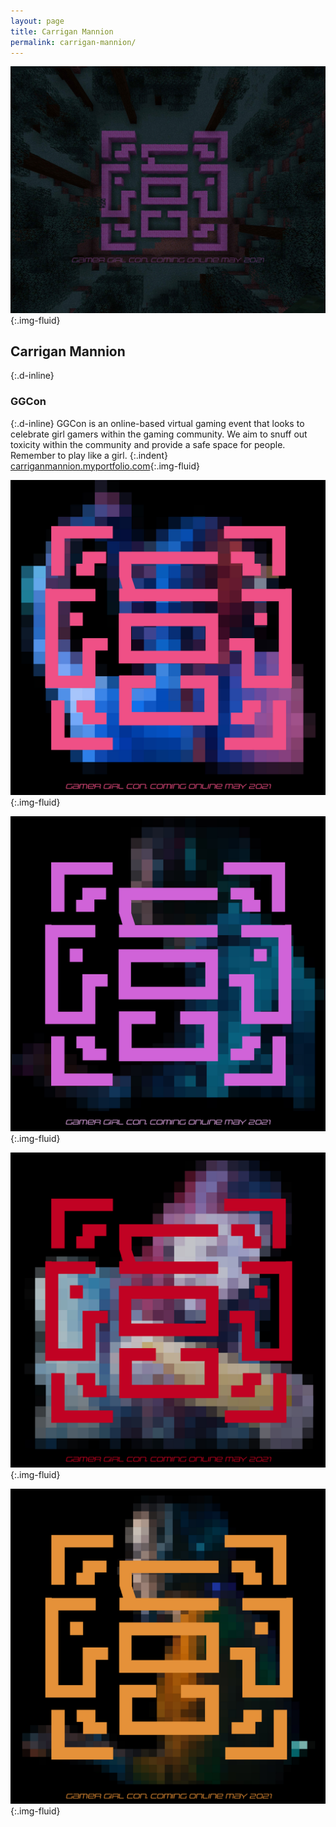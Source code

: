 ```yaml
---
layout: page
title: Carrigan Mannion
permalink: carrigan-mannion/
---
```

![Digital poster featuring logo](../images/caz_mannion_01.jpg "Title sequence animation"){:.img-fluid}
## Carrigan Mannion
{:.d-inline}
### GGCon
{:.d-inline}
GGCon is an online-based virtual gaming event that looks to celebrate girl gamers within the gaming community. We aim to snuff out toxicity within the community and provide a safe space for people. Remember to play like a girl.
{:.indent}
[carriganmannion.myportfolio.com](https://carriganmannion.myportfolio.com){:.img-fluid}

![Digital poster featuring logo and pixelated background chaaracter](../images/caz_mannion_02.jpg "Publication spread design"){:.img-fluid}

![Digital poster featuring logo and pixelated background chaaracter](../images/caz_mannion_03.jpg "Publication spread design"){:.img-fluid}

![Digital poster featuring logo and pixelated background chaaracter](../images/caz_mannion_04.jpg "Publication spread design"){:.img-fluid}

![Digital poster featuring logo and pixelated background chaaracter](../images/caz_mannion_05.jpg "Publication spread design"){:.img-fluid}
